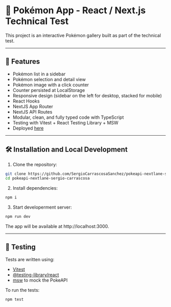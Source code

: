 # 🧩 Pokémon App - React / Next.js Technical Test

This project is an interactive Pokémon gallery built as part of the technical test.

---

## 🚀 Features

- Pokémon list in a sidebar  
- Pokémon selection and detail view  
- Pokémon image with a click counter  
- Counter persisted at LocalStorage
- Responsive design (sidebar on the left for desktop, stacked for mobile)  
- React Hooks
- NextJS App Router
- NextJS API Routes
- Modular, clean, and fully typed code with TypeScript  
- Testing with Vitest + React Testing Library + MSW
- Deployed [here](https://pokeapi-nextlane-sergio-carrascosa.onrender.com/)  

---

## 🛠️ Installation and Local Development

1. Clone the repository:

```bash
git clone https://github.com/SergioCarrascosaSanchez/pokeapi-nextlane-sergio-carrascosa.git
cd pokeapi-nextlane-sergio-carrascosa
```
2. Install dependencies:

```bash
npm i
```
3. Start developerment server:

```bash
npm run dev
```

The app will be available at http://localhost:3000.

---

## 🧪 Testing

Tests are written using:

- [Vitest](https://vitest.dev/)
- [@testing-library/react](https://testing-library.com/)
- [msw](https://mswjs.io/) to mock the PokeAPI

To run the tests:

```bash
npm test
```
